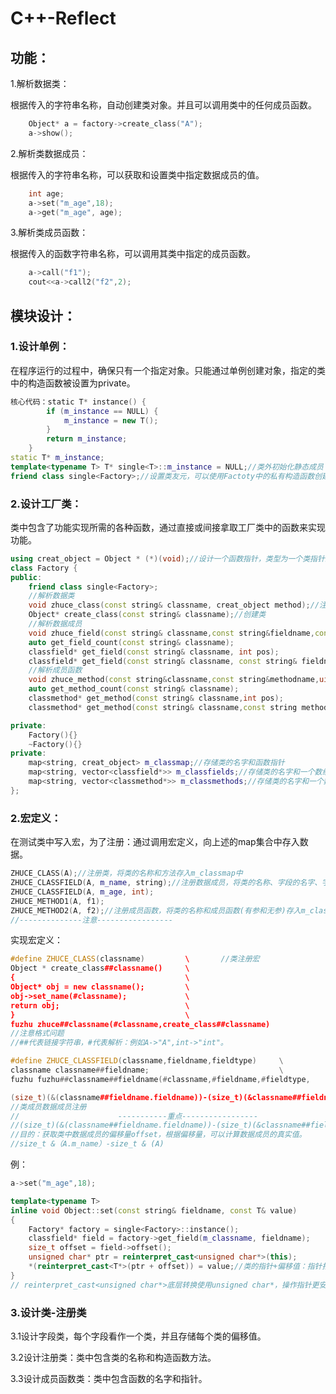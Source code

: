 # C++-Reflect

## 功能：

1.解析数据类：

根据传入的字符串名称，自动创建类对象。并且可以调用类中的任何成员函数。

```c++
	Object* a = factory->create_class("A");
	a->show();
```

2.解析类数据成员：

根据传入的字符串名称，可以获取和设置类中指定数据成员的值。

```c++
	int age;
	a->set("m_age",18);
	a->get("m_age", age);
```

3.解析类成员函数：

根据传入的函数字符串名称，可以调用其类中指定的成员函数。

```c++
	a->call("f1");
	cout<<a->call2("f2",2);
```

## 模块设计：

### 1.设计单例：

在程序运行的过程中，确保只有一个指定对象。只能通过单例创建对象，指定的类中的构造函数被设置为private。

```c++
核心代码：static T* instance() {
		if (m_instance == NULL) {
			m_instance = new T();
		}
		return m_instance;
	}
static T* m_instance;
template<typename T> T* single<T>::m_instance = NULL;//类外初始化静态成员
friend class single<Factory>;//设置类友元，可以使用Factoty中的私有构造函数创建对象。
```

### 2.设计工厂类：

类中包含了功能实现所需的各种函数，通过直接或间接拿取工厂类中的函数来实现功能。

```c++
using creat_object = Object * (*)(void);//设计一个函数指针，类型为一个类指针且参数为空。
class Factory {
public:
	friend class single<Factory>;
	//解析数据类
	void zhuce_class(const string& classname, creat_object method);//注册类
	Object* create_class(const string& classname);//创建类
	//解析数据成员
	void zhuce_field(const string& classname,const string&fieldname,const string&fieldtype,size_t fieldoffset);
	auto get_field_count(const string& classname);
	classfield* get_field(const string& classname, int pos);
	classfield* get_field(const string& classname, const string& fieldname);
	//解析成员函数
	void zhuce_method(const string&classname,const string&methodname,uintptr_t method);
	auto get_method_count(const string& classname);
	classmethod* get_method(const string& classname,int pos);
	classmethod* get_method(const string& classname,const string methodname);

private:
	Factory(){}
	~Factory(){}
private:
	map<string, creat_object> m_classmap;//存储类的名字和函数指针
	map<string, vector<classfield*>> m_classfields;//存储类的名字和一个数组，存放的是类字段指针
	map<string, vector<classmethod*>> m_classmethods;//存储类的名字和一个数组，存放的是类方法指针
};
```

### 2.宏定义：

在测试类中写入宏，为了注册：通过调用宏定义，向上述的map集合中存入数据。

```c++
ZHUCE_CLASS(A);//注册类，将类的名称和方法存入m_classmap中
ZHUCE_CLASSFIELD(A, m_name, string);//注册数据成员，将类的名称、字段的名字、字段的类型存入m_classfields中
ZHUCE_CLASSFIELD(A, m_age, int);
ZHUCE_METHOD1(A, f1);
ZHUCE_METHOD2(A, f2);//注册成员函数，将类的名称和成员函数(有参和无参)存入m_classmethods中
//--------------注意-----------------
```

实现宏定义：

```c++
#define ZHUCE_CLASS(classname)         \       //类注册宏
Object * create_class##classname()     \
{                                      \
Object* obj = new classname();         \
obj->set_name(#classname);             \
return obj;                            \
}                                      \
fuzhu zhuce##classname(#classname,create_class##classname)
//注意格式问题
//##代表链接字符串，#代表解析：例如A->"A",int->"int"。
```

```c++
#define ZHUCE_CLASSFIELD(classname,fieldname,fieldtype)     \
classname classname##fieldname;                             \
fuzhu fuzhu##classname##fieldname(#classname,#fieldname,#fieldtype,

(size_t)(&(classname##fieldname.fieldname))-(size_t)(&classname##fieldname))
//类成员数据成员注册
//                      -----------重点-----------------
//(size_t)(&(classname##fieldname.fieldname))-(size_t)(&classname##fieldname))
//目的：获取类中数据成员的偏移量offset，根据偏移量，可以计算数据成员的真实值。
//size_t &（A.m_name）-size_t & (A)
```

例：

```c++
a->set("m_age",18);

template<typename T>
inline void Object::set(const string& fieldname, const T& value)
{
	Factory* factory = single<Factory>::instance();
	classfield* field = factory->get_field(m_classname, fieldname);
	size_t offset = field->offset();
	unsigned char* ptr = reinterpret_cast<unsigned char*>(this);
	*(reinterpret_cast<T*>(ptr + offset)) = value;//类的指针+偏移值：指针指向了数据成员，解引用即可操作。
}
// reinterpret_cast<unsigned char*>底层转换使用unsigned char*，操作指针更安全，字节级别。
```

### 3.设计类-注册类

3.1设计字段类，每个字段看作一个类，并且存储每个类的偏移值。

3.2设计注册类：类中包含类的名称和构造函数方法。

3.3设计成员函数类：类中包含函数的名字和指针。
